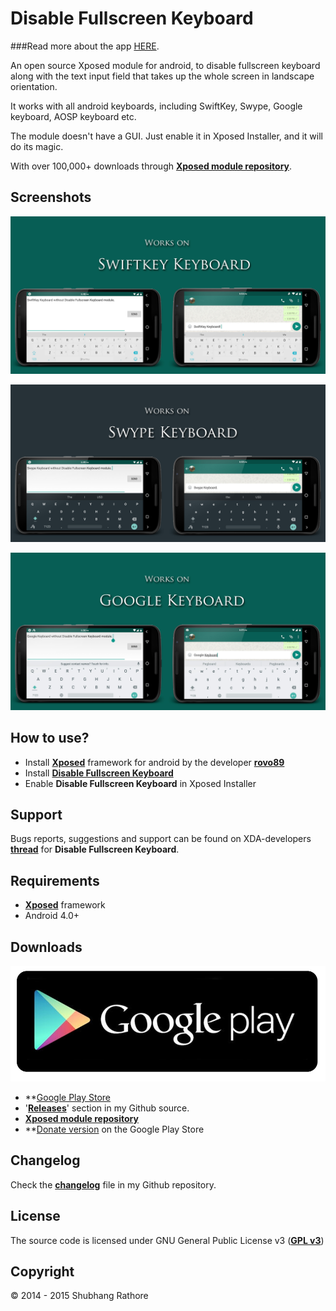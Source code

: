Disable Fullscreen Keyboard
===

###Read more about the app [HERE](http://blog.shubhangrathore.com/disable-fullscreen-keyboard/index.html).

An open source Xposed module for android, to disable fullscreen keyboard along with the text input field that takes up the whole screen in landscape orientation.

It works with all android keyboards, including SwiftKey, Swype, Google keyboard, AOSP keyboard etc. 

The module doesn't have a GUI. Just enable it in Xposed Installer, and it will do its magic.

With over 100,000+ downloads through **[Xposed module repository](http://repo.xposed.info/module/com.shubhangrathore.xposed.disablefullscreenkeyboard)**.


Screenshots
---

![](https://raw.githubusercontent.com/xenon92/blog/gh-pages/content/images/2015/11/play_swiftkey.jpg?raw=true)

![](https://raw.githubusercontent.com/xenon92/blog/gh-pages/content/images/2015/11/play_swype.jpg?raw=true)

![](https://raw.githubusercontent.com/xenon92/blog/gh-pages/content/images/2015/11/play_google.jpg?raw=true)


How to use?
---

- Install **[Xposed](http://repo.xposed.info/)** framework for android by the developer **[rovo89](https://github.com/rovo89)**
- Install **[Disable Fullscreen Keyboard](http://repo.xposed.info/module/com.shubhangrathore.xposed.disablefullscreenkeyboard)**
- Enable **Disable Fullscreen Keyboard** in Xposed Installer

Support
---

Bugs reports, suggestions and support can be found on XDA-developers **[thread](http://forum.xda-developers.com/xposed/modules/mod-disable-fullscreen-keyboard-t2832902)** for **Disable Fullscreen Keyboard**.

Requirements
---

- **[Xposed](http://repo.xposed.info/)** framework
- Android 4.0+

Downloads
---

![](https://raw.githubusercontent.com/xenon92/blog/gh-pages/content/images/2015/11/1c50f4dc2c41c8c.png)

- **[Google Play Store](https://play.google.com/store/apps/details?id=com.shubhangrathore.xposed.disablefullscreenkeyboard)
- '**[Releases](https://github.com/xenon92/xposed-disable-fullscreen-keyboard/releases)**' section in my Github source.
- **[Xposed module repository](http://repo.xposed.info/module/com.shubhangrathore.xposed.disablefullscreenkeyboard)**
- **[Donate version](https://play.google.com/store/apps/details?id=com.shubhangrathore.xposed.disablefullscreenkeyboard.donate) on the Google Play Store

Changelog
---

Check the **[changelog](https://github.com/xenon92/xposed-disable-fullscreen-keyboard/blob/master/CHANGELOG.md)** file in my Github repository.

License
---

The source code is licensed under GNU General Public License v3 (**[GPL v3](https://github.com/xenon92/xposed-disable-fullscreen-keyboard/blob/master/LICENSE)**)


Copyright
---

&copy; 2014 - 2015 Shubhang Rathore
